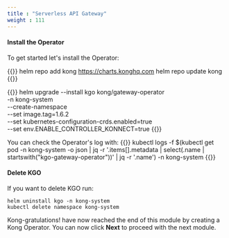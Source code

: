 ```yaml
---
title : "Serverless API Gateway"
weight : 111
---
```


#### Install the Operator

To get started let's install the Operator:


{{<highlight>}}
helm repo add kong https://charts.konghq.com
helm repo update kong
{{</highlight>}}

{{<highlight>}}
helm upgrade --install kgo kong/gateway-operator \
-n kong-system \
--create-namespace \
--set image.tag=1.6.2 \
--set kubernetes-configuration-crds.enabled=true \
--set env.ENABLE_CONTROLLER_KONNECT=true
{{</highlight>}}


You can check the Operator's log with:
{{<highlight>}}
kubectl logs -f $(kubectl get pod -n kong-system -o json | jq -r '.items[].metadata | select(.name | startswith("kgo-gateway-operator"))' | jq -r '.name') -n kong-system
{{</highlight>}}


#### Delete KGO

If you want to delete KGO run:
```
helm uninstall kgo -n kong-system
kubectl delete namespace kong-system
```

Kong-gratulations! have now reached the end of this module by creating a Kong Operator. You can now click **Next** to proceed with the next module.
